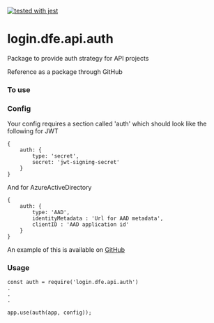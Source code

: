 [![tested with jest](https://img.shields.io/badge/tested_with-jest-99424f.svg)](https://github.com/facebook/jest)

# login.dfe.api.auth

Package to provide auth strategy for API projects

Reference as a package through GitHub

### To use

### Config

Your config requires a section called 'auth' which should look like the following for JWT

```
{
    auth: {
        type: 'secret',
        secret: 'jwt-signing-secret'
    }
}
```

And for AzureActiveDirectory

```
{
    auth: {
        type: 'AAD',
        identityMetadata : 'Url for AAD metadata',
        clientID : 'AAD application id'
    }
}
```

An example of this is available on [GitHub](https://github.com/DFE-Digital/login.dfe.hot-config/blob/master/config/login.dfe.hot-config.dev.json)

### Usage

```
const auth = require('login.dfe.api.auth')
.
.
.

app.use(auth(app, config));
```
